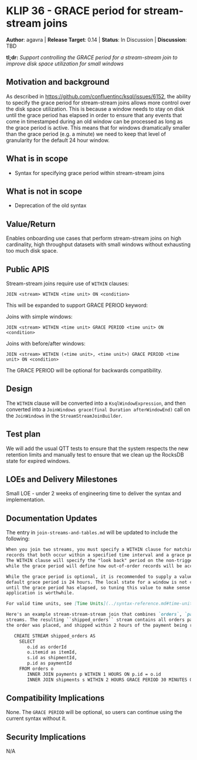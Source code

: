 # KLIP 36 - GRACE period for stream-stream joins

**Author**: agavra | 
**Release Target**: 0.14 | 
**Status**: In Discussion | 
**Discussion**: TBD

**tl;dr:** _Support controlling the GRACE period for a stream-stream join to improve disk space
utilization for small windows_
           
## Motivation and background

As described in https://github.com/confluentinc/ksql/issues/6152, the ability to specify
the grace period for stream-stream joins allows more control over the disk space utilization.
This is because a window needs to stay on disk until the grace period has elapsed in order to
ensure that any events that come in timestamped during an old window can be processed as long
as the grace period is active. This means that for windows dramatically smaller than the grace
period (e.g. a minute) we need to keep that level of granularity for the default 24 hour window.

## What is in scope

- Syntax for specifying grace period within stream-stream joins

## What is not in scope

- Deprecation of the old syntax

## Value/Return

Enables onboarding use cases that perform stream-stream joins on high cardinality, high throughput
datasets with small windows without exhausting too much disk space.

## Public APIS

Stream-stream joins require use of `WITHIN` clauses:

```
JOIN <stream> WITHIN <time unit> ON <condition>
```

This will be expanded to support GRACE PERIOD keyword:

Joins with simple windows:
```
JOIN <stream> WITHIN <time unit> GRACE PERIOD <time unit> ON <condition>
```

Joins with before/after windows:
```
JOIN <stream> WITHIN (<time unit>, <time unit>) GRACE PERIOD <time unit> ON <condition>
```

The GRACE PERIOD will be optional for backwards compatibility.

## Design

The `WITHIN` clause will be converted into a `KsqlWindowExpression`, and then converted into
a `JoinWindows grace(final Duration afterWindowEnd)` call on the `JoinWindows` in the 
`StreamStreamJoinBuilder`.

## Test plan

We will add the usual QTT tests to ensure that the system respects the new retention limits
and manually test to ensure that we clean up the RocksDB state for expired windows.

## LOEs and Delivery Milestones

Small LOE - under 2 weeks of engineering time to deliver the syntax and implementation.

## Documentation Updates

The entry in `join-streams-and-tables.md` will be updated to include the following:

```md
When you join two streams, you must specify a WITHIN clause for matching
records that both occur within a specified time interval and a grace period. 
The WITHIN clause will specify the "look back" period on the non-triggering stream 
while the grace period will define how out-of-order records will be accepted.

While the grace period is optional, it is recommended to supply a value, otherwise the
default grace period is 24 hours. The local state for a window is not cleaned up
until the grace period has elapsed, so tuning this value to make sense for your specific
application is worthwhile.

For valid time units, see [Time Units](../syntax-reference.md#time-units).

Here's an example stream-stream-stream join that combines `orders`, `payments` and `shipments` 
streams. The resulting ``shipped_orders`` stream contains all orders paid within 1 hour of when
the order was placed, and shipped within 2 hours of the payment being received. 

   CREATE STREAM shipped_orders AS
     SELECT 
        o.id as orderId 
        o.itemid as itemId,
        s.id as shipmentId,
        p.id as paymentId
     FROM orders o
        INNER JOIN payments p WITHIN 1 HOURS ON p.id = o.id
        INNER JOIN shipments s WITHIN 2 HOURS GRACE PERIOD 30 MINUTES ON s.id = o.id;
```

## Compatibility Implications

None. The `GRACE PERIOD` will be optional, so users can continue using the current syntax without
it.

## Security Implications

N/A

